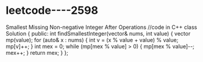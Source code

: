 # leetcode----2598
Smallest Missing Non-negative Integer After Operations
//code in C++
class Solution {
public:
    int findSmallestInteger(vector<int>& nums, int value) {
        vector<int> mp(value);
        for (auto& x : nums) {
            int v = (x % value + value) % value;
            mp[v]++;
        }
        int mex = 0;
        while (mp[mex % value] > 0) {
            mp[mex % value]--;
            mex++;
        }
        return mex;
    }
};
